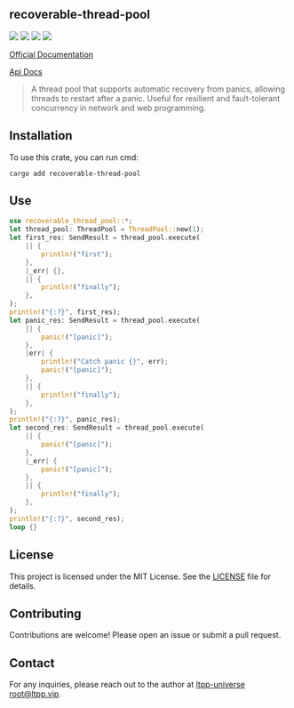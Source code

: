 ## recoverable-thread-pool

[![](https://img.shields.io/crates/v/recoverable-thread-pool.svg)](https://crates.io/crates/recoverable-thread-pool)
[![](https://docs.rs/recoverable-thread-pool/badge.svg)](https://docs.rs/recoverable-thread-pool)
[![](https://img.shields.io/crates/l/recoverable-thread-pool.svg)](./LICENSE)
[![](https://github.com/ltpp-universe/recoverable-thread-pool/workflows/Rust/badge.svg)](https://github.com/ltpp-universe/recoverable-thread-pool/actions?query=workflow:Rust)

[Official Documentation](https://docs.ltpp.vip/recoverable-thread-pool/)

[Api Docs](https://docs.rs/recoverable-thread-pool/latest/recoverable_thread_pool/)

> A thread pool that supports automatic recovery from panics, allowing threads to restart after a panic. Useful for resilient and fault-tolerant concurrency in network and web programming.

## Installation

To use this crate, you can run cmd:

```shell
cargo add recoverable-thread-pool
```

## Use

```rust
use recoverable_thread_pool::*;
let thread_pool: ThreadPool = ThreadPool::new(1);
let first_res: SendResult = thread_pool.execute(
    || {
        println!("first");
    },
    |_err| {},
    || {
        println!("finally");
    },
);
println!("{:?}", first_res);
let panic_res: SendResult = thread_pool.execute(
    || {
        panic!("[panic]");
    },
    |err| {
        println!("Catch panic {}", err);
        panic!("[panic]");
    },
    || {
        println!("finally");
    },
);
println!("{:?}", panic_res);
let second_res: SendResult = thread_pool.execute(
    || {
        panic!("[panic]");
    },
    |_err| {
        panic!("[panic]");
    },
    || {
        println!("finally");
    },
);
println!("{:?}", second_res);
loop {}
```

## License

This project is licensed under the MIT License. See the [LICENSE](LICENSE) file for details.

## Contributing

Contributions are welcome! Please open an issue or submit a pull request.

## Contact

For any inquiries, please reach out to the author at [ltpp-universe <root@ltpp.vip>](mailto:root@ltpp.vip).
